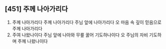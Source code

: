 ## [451] 주께 나아가리다

1) 주께 나아가리다 주께 나아가리다 주님 앞에 나아가리다 오 마음 속 깊이 믿음으로 주께 나아가리다  
2) 주여 나왔나이다 주님 앞에 나아와 무릎 꿇어 기도하나이다 오 주님의 자비 기도하며 주께 나왔나이다
